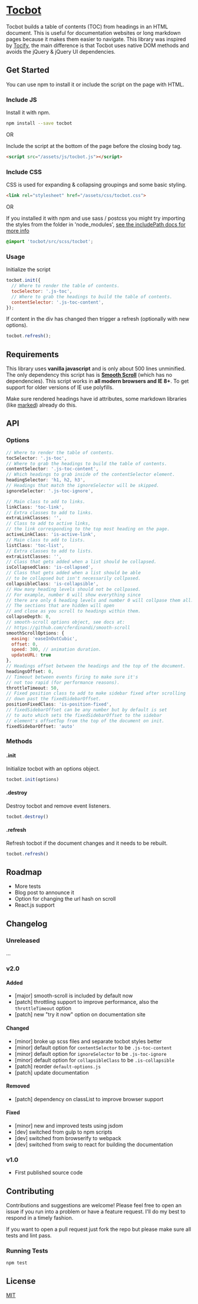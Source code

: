 <h1 class="display--none"><a href="http://tscanlin.github.io/tocbot">Tocbot</a></h1>


Tocbot builds a table of contents (TOC) from headings in an HTML document. This is useful for documentation websites or long markdown pages because it makes them easier to navigate. This library was inspired by [Tocify](http://gregfranko.com/jquery.tocify.js/), the main difference is that Tocbot uses native DOM methods and avoids the jQuery & jQuery UI dependencies.


## Get Started

You can use npm to install it or include the script on the page with HTML.


### Include JS

Install it with npm.

```sh
npm install --save tocbot
```

OR

Include the script at the bottom of the page before the closing body tag.

```html
<script src="/assets/js/tocbot.js"></script>
```


### Include CSS

CSS is used for expanding & collapsing groupings and some basic styling.

```html
<link rel="stylesheet" href="/assets/css/tocbot.css">
```

OR

If you installed it with npm and use sass / postcss you might try importing the styles from the folder in 'node_modules', [see the includePath docs for more info](https://github.com/sass/node-sass#includepaths)

```scss
@import 'tocbot/src/scss/tocbot';
```


### Usage

Initialize the script

```javascript
tocbot.init({
  // Where to render the table of contents.
  tocSelector: '.js-toc',
  // Where to grab the headings to build the table of contents.
  contentSelector: '.js-toc-content',
});
```

If content in the div has changed then trigger a refresh (optionally with new options).

```javascript
tocbot.refresh();
```


## Requirements

This library uses **vanilla javascript** and is only about 500 lines unminified. The only dependency this script has is [**Smooth Scroll**](https://github.com/cferdinandi/smooth-scroll) (which has no dependencies). This script works in **all modern browsers and IE 8+**. To get support for older versions of IE use polyfills.

Make sure rendered headings have id attributes, some markdown libraries (like [marked](https://github.com/chjj/marked)) already do this.


## API

### Options

```javascript
// Where to render the table of contents.
tocSelector: '.js-toc',
// Where to grab the headings to build the table of contents.
contentSelector: '.js-toc-content',
// Which headings to grab inside of the contentSelector element.
headingSelector: 'h1, h2, h3',
// Headings that match the ignoreSelector will be skipped.
ignoreSelector: '.js-toc-ignore',

// Main class to add to links.
linkClass: 'toc-link',
// Extra classes to add to links.
extraLinkClasses: '',
// Class to add to active links,
// the link corresponding to the top most heading on the page.
activeLinkClass: 'is-active-link',
// Main class to add to lists.
listClass: 'toc-list',
// Extra classes to add to lists.
extraListClasses: '',
// Class that gets added when a list should be collapsed.
isCollapsedClass: 'is-collapsed',
// Class that gets added when a list should be able
// to be collapsed but isn't necessarily collpased.
collapsibleClass: 'is-collapsible',
// How many heading levels should not be collpased.
// For example, number 6 will show everything since
// there are only 6 heading levels and number 0 will collpase them all.
// The sections that are hidden will open
// and close as you scroll to headings within them.
collapseDepth: 0,
// smooth-scroll options object, see docs at:
// https://github.com/cferdinandi/smooth-scroll
smoothScrollOptions: {
  easing: 'easeInOutCubic',
  offset: 0,
  speed: 300, // animation duration.
  updateURL: true
},
// Headings offset between the headings and the top of the document.
headingsOffset: 0,
// Timeout between events firing to make sure it's
// not too rapid (for performance reasons).
throttleTimeout: 50,
// Fixed position class to add to make sidebar fixed after scrolling
// down past the fixedSidebarOffset.
positionFixedClass: 'is-position-fixed',
// fixedSidebarOffset can be any number but by default is set
// to auto which sets the fixedSidebarOffset to the sidebar
// element's offsetTop from the top of the document on init.
fixedSidebarOffset: 'auto'
```


### Methods

#### .init

Initialize tocbot with an options object.

```javascript
tocbot.init(options)
```

#### .destroy

Destroy tocbot and remove event listeners.

```javascript
tocbot.destroy()
```

#### .refresh

Refresh tocbot if the document changes and it needs to be rebuilt.

```javascript
tocbot.refresh()
```


## Roadmap

- More tests
- Blog post to announce it
- Option for changing the url hash on scroll
- React.js support


## Changelog

### Unreleased
...

### v2.0

#### Added
- [major] smooth-scroll is included by default now
- [patch] throttling support to improve performance, also the `throttleTimeout` option
- [patch] new "try it now" option on documentation site

#### Changed
- [minor] broke up scss files and separate tocbot styles better
- [minor] default option for `contentSelector` to be `.js-toc-content`
- [minor] default option for `ignoreSelector` to be `.js-toc-ignore`
- [minor] default option for `collapsibleClass` to be `.is-collapsible`
- [patch] reorder `default-options.js`
- [patch] update documentation

#### Removed
- [patch] dependency on classList to improve browser support

#### Fixed
- [minor] new and improved tests using jsdom
- [dev] switched from gulp to npm scripts
- [dev] switched from browserify to webpack
- [dev] switched from swig to react for building the documentation

### v1.0
- First published source code


## Contributing

Contributions and suggestions are welcome! Please feel free to open an issue if you run into a problem or have a feature request. I'll do my best to respond in a timely fashion.

If you want to open a pull request just fork the repo but please make sure all tests and lint pass.


### Running Tests

`npm test`


## License

[MIT]('http://opensource.org/licenses/MIT')

